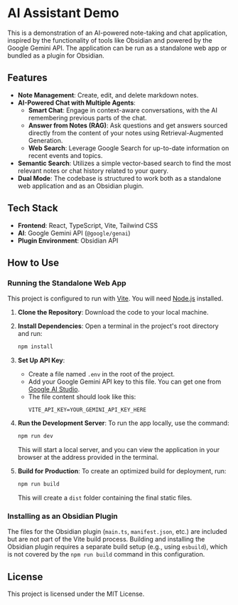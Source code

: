 # AI Assistant Demo

This is a demonstration of an AI-powered note-taking and chat application, inspired by the functionality of tools like Obsidian and powered by the Google Gemini API. The application can be run as a standalone web app or bundled as a plugin for Obsidian.

## Features

*   **Note Management**: Create, edit, and delete markdown notes.
*   **AI-Powered Chat with Multiple Agents**:
    *   **Smart Chat**: Engage in context-aware conversations, with the AI remembering previous parts of the chat.
    *   **Answer from Notes (RAG)**: Ask questions and get answers sourced directly from the content of your notes using Retrieval-Augmented Generation.
    *   **Web Search**: Leverage Google Search for up-to-date information on recent events and topics.
*   **Semantic Search**: Utilizes a simple vector-based search to find the most relevant notes or chat history related to your query.
*   **Dual Mode**: The codebase is structured to work both as a standalone web application and as an Obsidian plugin.

## Tech Stack

*   **Frontend**: React, TypeScript, Vite, Tailwind CSS
*   **AI**: Google Gemini API (`@google/genai`)
*   **Plugin Environment**: Obsidian API

## How to Use

### Running the Standalone Web App

This project is configured to run with [Vite](https://vitejs.dev/). You will need [Node.js](https://nodejs.org/) installed.

1.  **Clone the Repository**: Download the code to your local machine.

2.  **Install Dependencies**: Open a terminal in the project's root directory and run:
    ```bash
    npm install
    ```

3.  **Set Up API Key**:
    *   Create a file named `.env` in the root of the project.
    *   Add your Google Gemini API key to this file. You can get one from [Google AI Studio](https://aistudio.google.com/app/apikey).
    *   The file content should look like this:
        ```
        VITE_API_KEY=YOUR_GEMINI_API_KEY_HERE
        ```

4.  **Run the Development Server**: To run the app locally, use the command:
    ```bash
    npm run dev
    ```
    This will start a local server, and you can view the application in your browser at the address provided in the terminal.

5.  **Build for Production**: To create an optimized build for deployment, run:
    ```bash
    npm run build
    ```
    This will create a `dist` folder containing the final static files.

### Installing as an Obsidian Plugin

The files for the Obsidian plugin (`main.ts`, `manifest.json`, etc.) are included but are not part of the Vite build process. Building and installing the Obsidian plugin requires a separate build setup (e.g., using `esbuild`), which is not covered by the `npm run build` command in this configuration.

## License

This project is licensed under the MIT License.
